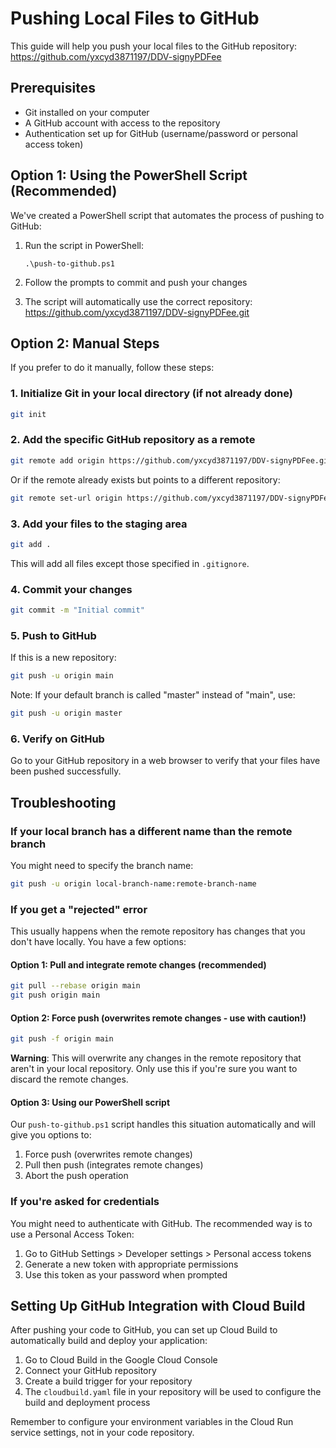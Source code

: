 # Pushing Local Files to GitHub

This guide will help you push your local files to the GitHub repository: https://github.com/yxcyd3871197/DDV-signyPDFee

## Prerequisites

- Git installed on your computer
- A GitHub account with access to the repository
- Authentication set up for GitHub (username/password or personal access token)

## Option 1: Using the PowerShell Script (Recommended)

We've created a PowerShell script that automates the process of pushing to GitHub:

1. Run the script in PowerShell:
   ```
   .\push-to-github.ps1
   ```

2. Follow the prompts to commit and push your changes
   
3. The script will automatically use the correct repository: https://github.com/yxcyd3871197/DDV-signyPDFee.git

## Option 2: Manual Steps

If you prefer to do it manually, follow these steps:

### 1. Initialize Git in your local directory (if not already done)

```bash
git init
```

### 2. Add the specific GitHub repository as a remote

```bash
git remote add origin https://github.com/yxcyd3871197/DDV-signyPDFee.git
```

Or if the remote already exists but points to a different repository:

```bash
git remote set-url origin https://github.com/yxcyd3871197/DDV-signyPDFee.git
```

### 3. Add your files to the staging area

```bash
git add .
```

This will add all files except those specified in `.gitignore`.

### 4. Commit your changes

```bash
git commit -m "Initial commit"
```

### 5. Push to GitHub

If this is a new repository:

```bash
git push -u origin main
```

Note: If your default branch is called "master" instead of "main", use:

```bash
git push -u origin master
```

### 6. Verify on GitHub

Go to your GitHub repository in a web browser to verify that your files have been pushed successfully.

## Troubleshooting

### If your local branch has a different name than the remote branch

You might need to specify the branch name:

```bash
git push -u origin local-branch-name:remote-branch-name
```

### If you get a "rejected" error

This usually happens when the remote repository has changes that you don't have locally. You have a few options:

#### Option 1: Pull and integrate remote changes (recommended)
```bash
git pull --rebase origin main
git push origin main
```

#### Option 2: Force push (overwrites remote changes - use with caution!)
```bash
git push -f origin main
```
**Warning**: This will overwrite any changes in the remote repository that aren't in your local repository. Only use this if you're sure you want to discard the remote changes.

#### Option 3: Using our PowerShell script
Our `push-to-github.ps1` script handles this situation automatically and will give you options to:
1. Force push (overwrites remote changes)
2. Pull then push (integrates remote changes)
3. Abort the push operation

### If you're asked for credentials

You might need to authenticate with GitHub. The recommended way is to use a Personal Access Token:

1. Go to GitHub Settings > Developer settings > Personal access tokens
2. Generate a new token with appropriate permissions
3. Use this token as your password when prompted

## Setting Up GitHub Integration with Cloud Build

After pushing your code to GitHub, you can set up Cloud Build to automatically build and deploy your application:

1. Go to Cloud Build in the Google Cloud Console
2. Connect your GitHub repository
3. Create a build trigger for your repository
4. The `cloudbuild.yaml` file in your repository will be used to configure the build and deployment process

Remember to configure your environment variables in the Cloud Run service settings, not in your code repository.
